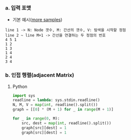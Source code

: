 
### a. 입력 포맷
* 기본 예시([more samples](./input_output.md))
```
line 1 -> N: Node 갯수, M: 간선의 갯수, V: 탐색을 시작할 정점
line 2 ~ line M+1 -> 간선을 연결하는 두 정점의 번호
4 5 1
1 2
1 3
1 4
2 4
3 4
```


### b. 인접 행렬(adjacent Matrix)
1. Python
    ```py
    import sys
    readline = lambda: sys.stdin.readline()
    N, M, V = map(int, readline().split())
    graph = [[0] * (M + 1) for _ in range(M + 1)]

    for _ in range(0, M):
        src, dest = map(int, readline().split())
        graph[src][dest] = 1
        graph[src][dest] = 1

    ```
